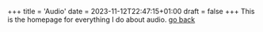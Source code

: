 +++
title = 'Audio'
date = 2023-11-12T22:47:15+01:00
draft = false
+++
This is the homepage for everything I do about audio.
[go back](..)